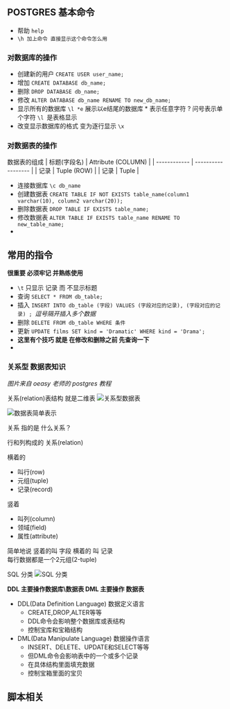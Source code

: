 ## POSTGRES 基本命令


- 帮助 `help`
- `\h 加上命令 直接显示这个命令怎么用`

### 对数据库的操作
- 创建新的用户  `CREATE USER user_name;`
- 增加  `CREATE DATABASE db_name;`
- 删除  `DROP DATABASE db_name;`
- 修改 `ALTER DATABASE db_name RENAME TO new_db_name;`
- 显示所有的数据库 `\l *e` 展示以e结尾的数据库 * 表示任意字符  ? 问号表示单个字符  `\l `是表格显示
- 改变显示数据库的格式 变为逐行显示 `\x`


### 对数据表的操作


数据表的组成
| 标题(字段名) | Attribute (COLUMN) |
| ------------ | ------------------ |
| 记录         | Tuple  (ROW)       |
| 记录         | Tuple              |


- 连接数据库 `\c db_name`
- 创建数据表 `CREATE TABLE IF NOT EXISTS table_name(column1 varchar(10), column2 varchar(20));`
- 删除数据表 `DROP TABLE IF EXISTS table_name;`
- 修改数据表 `ALTER TABLE IF EXISTS table_name RENAME TO new_table_name;`
- 

## 常用的指令

**很重要 必须牢记 并熟练使用**

- `\t` 只显示 记录 而 不显示标题
- 查询 `SELECT * FROM db_table;`
- 插入 `INSERT INTO db_table (字段) VALUES (字段对应的记录), (字段对应的记录) ; `*逗号隔开插入多个数据*
- 删除 `DELETE FROM db_table WHERE 条件`
- 更新 `UPDATE films SET kind = 'Dramatic' WHERE kind = 'Drama';`
- **这里有个技巧 就是 在修改和删除之前 先查询一下**
- 



### 关系型 数据表知识
*图片来自 oeasy 老师的 postgres 教程*


关系(relation)表结构 就是二维表
![关系型数据表](https://doc.shiyanlou.com/courses/uid1190679-20220417-1650181142426)

![数据表简单表示](https://doc.shiyanlou.com/courses/uid1190679-20220417-1650185174604)

关系 指的是 什么关系？

行和列构成的
关系(relation)


横着的

- 叫行(row)
- 元组(tuple)
- 记录(record)


竖着

- 叫列(column)
- 领域(field)
- 属性(attribute)


简单地说  竖着的叫 字段  横着的 叫 记录  
每行数据都是一个2元组(2-tuple)



SQL 分类
![SQL 分类](https://doc.shiyanlou.com/courses/uid1190679-20220421-1650505507033)


**DDL 主要操作数据库\数据表  DML 主要操作 数据表**


<ul>
<li>DDL(Data Definition Language) 数据定义语言<ul>
<li>CREATE,DROP,ALTER等等</li>
<li>DDL命令会影响整个数据库或表结构</li>
<li>控制宝库和宝箱结构</li>
</ul>
</li>
<li>DML(Data Manipulate Language) 数据操作语言<ul>
<li>INSERT、DELETE、UPDATE和SELECT等等</li>
<li>但DML命令会影响表中的一个或多个记录</li>
<li>在具体结构里面填充数据</li>
<li>控制宝箱里面的宝贝</li>
</ul>
</li>
</ul>



## 脚本相关


